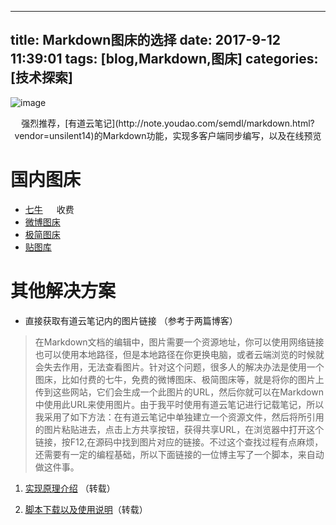 
---
title: Markdown图床的选择
date: 2017-9-12 11:39:01
tags: [blog,Markdown,图床]
categories: [技术探索]
---
![image](http://note.youdao.com/yws/public/resource/75fb40ddd038dc6356e2af41618e5026/xmlnote/C7A6B61AE8794FF98413B0AD4EA89078/11705)  

<center>强烈推荐，[有道云笔记](http://note.youdao.com/semdl/markdown.html?vendor=unsilent14)的Markdown功能，实现多客户端同步编写，以及在线预览</center>

<!-- more -->

# 国内图床

- [七牛](https://www.qiniu.com) &emsp; 收费
- [微博图床](http://photo.weibo.com)
- [极简图床](http://jiantuku.com/#/)
- [贴图库](http://www.tietuku.com/)

# 其他解决方案

- 直接获取有道云笔记内的图片链接  （参考于两篇博客）


> 在Markdown文档的编辑中，图片需要一个资源地址，你可以使用网络链接也可以使用本地路径，但是本地路径在你更换电脑，或者云端浏览的时候就会失去作用，无法查看图片。针对这个问题，很多人的解决办法是使用一个图床，比如付费的七牛，免费的微博图床、极简图床等，就是将你的图片上传到这些网站，它们会生成一个此图片的URL，然后你就可以在Markdown中使用此URL来使用图片。由于我平时使用有道云笔记进行记载笔记，所以我采用了如下方法：在有道云笔记中单独建立一个资源文件，然后将所引用的图片粘贴进去，点击上方共享按钮，获得共享URL，在浏览器中打开这个链接，按F12,在源码中找到图片对应的链接。不过这个查找过程有点麻烦，还需要有一定的编程基础，所以下面链接的一位博主写了一个脚本，来自动做这件事。  

1. [实现原理介绍](http://www.tucao.tv/play/n6124/)  （转载）

2. [脚本下载以及使用说明](http://blog.csdn.net/u013119744/article/details/74898032)（转载）




